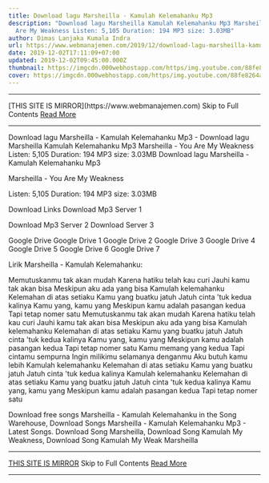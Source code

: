 ```yaml
---
title: Download lagu Marsheilla - Kamulah Kelemahanku Mp3
description: "Download lagu Marsheilla Kamulah Kelemahanku Mp3 Marsheilla - You
  Are My Weakness Listen: 5,105 Duration: 194 MP3 size: 3.03MB"
author: Dimas Lanjaka Kumala Indra
url: https://www.webmanajemen.com/2019/12/download-lagu-marsheilla-kamulah.html
date: 2019-12-02T17:11:09+07:00
updated: 2019-12-02T09:45:00.000Z
thumbnail: https://imgcdn.000webhostapp.com/https/img.youtube.com/88fe8264afe073915f9b341078151241.jpeg
cover: https://imgcdn.000webhostapp.com/https/img.youtube.com/88fe8264afe073915f9b341078151241.jpeg
---
```


<hr/> [THIS SITE IS MIRROR](https://www.webmanajemen.com) Skip to Full Contents <a href="https://www.webmanajemen.com/2019/12/download-lagu-marsheilla-kamulah.html" rel="follow" class="button" id="read-more">Read More</a> <hr/> Download lagu Marsheilla - Kamulah Kelemahanku Mp3 - Download lagu Marsheilla Kamulah Kelemahanku Mp3 Marsheilla - You Are My Weakness Listen: 5,105 Duration: 194 MP3 size: 3.03MB Download lagu Marsheilla - Kamulah Kelemahanku Mp3

  Marsheilla - You Are My Weakness 

  Listen: 5,105 
  Duration: 194 
  MP3 size: 3.03MB 

  Download Links 
  Download Mp3 Server 1 

  Download Mp3 Server 2 
  Download Server 3 


  Google Drive   Google Drive 1 
  Google Drive 2 
  Google Drive 3 
  Google Drive 4 
  Google Drive 5 
  Google Drive 6 
  Google Drive 7 


                             
Lirik Marsheilla - Kamulah Kelemahanku:
                             
 Memutuskanmu tak akan mudah 
 Karena hatiku telah kau curi 
 Jauhi kamu tak akan bisa 
 Meskipun aku ada yang bisa 
 Kamulah kelemahanku 
 Kelemahan di atas setiaku 
 Kamu yang buatku jatuh 
 Jatuh cinta 'tuk kedua kalinya 
 Kamu yang, kamu yang 
 Meskipun kamu adalah pasangan kedua 
 Tapi tetap nomer satu 
 Memutuskanmu tak akan mudah 
 Karena hatiku telah kau curi 
 Jauhi kamu tak akan bisa 
 Meskipun aku ada yang bisa 
 Kamulah kelemahanku 
 Kelemahan di atas setiaku 
 Kamu yang buatku jatuh 
 Jatuh cinta 'tuk kedua kalinya 
 Kamu yang, kamu yang 
 Meskipun kamu adalah pasangan kedua 
 Tapi tetap nomer satu 
 Kamu memang yang kedua 
 Tapi cintamu sempurna 
 Ingin milikimu selamanya denganmu 
 Aku butuh kamu lebih 
 Kamulah kelemahanku 
 Kelemahan di atas setiaku 
 Kamu yang buatku jatuh 
 Jatuh cinta 'tuk kedua kalinya 
 Kamulah kelemahanku 
 Kelemahan di atas setiaku 
 Kamu yang buatku jatuh 
 Jatuh cinta 'tuk kedua kalinya 
 Kamu yang, kamu yang 
 Meskipun kamu adalah pasangan kedua 
 Tapi tetap nomer satu 
                         
  Download free songs Marsheilla - Kamulah Kelemahanku in the Song Warehouse, Download Songs Marsheilla - Kamulah Kelemahanku Mp3 - Latest Songs.  Download Song Marsheilla, Download Song Kamulah My Weakness, Download Song Kamulah My Weak Marsheilla <hr/> [THIS SITE IS MIRROR](https://www.webmanajemen.com) Skip to Full Contents <a href="https://www.webmanajemen.com/2019/12/download-lagu-marsheilla-kamulah.html" rel="follow" class="button" id="read-more">Read More</a> <hr/>